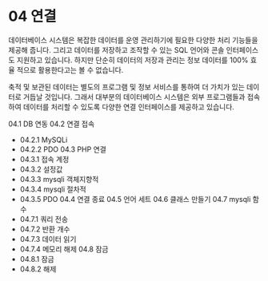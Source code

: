 # 04 연결 
데이터베이스 시스템은 복잡한 데이터를 운영 관리하기에 필요한 다양한 처리 기능들을 제공해 줍니다. 그리고 데이터를 저장하고 조작할 수 있는 SQL 언어와 콘솔 인터페이스 도 지원하고 있습니다. 하지만 단순히 데이터의 저장과 관리는 정보 데이터를 100% 효율 적으로 활용한다고는 볼 수 없습니다.  

축적 및 보관된 데이터는 별도의 프로그램 및 정보 서비스를 통하여 더 가치가 있는 데이 터로 거듭날 것입니다. 그래서 대부분의 데이터베이스 시스템은 외부 프로그램들과 접속 하여 데이터를 처리할 수 있도록 다양한 연결 인터페이스를 제공하고 있습니다. 

04.1 DB 연동 
04.2 연결 접속
* 04.2.1 MySQLi
* 04.2.2 PDO 
04.3 PHP 연결
* 04.3.1 접속 계정
* 04.3.2 설정값
* 04.3.3 mysqli 객체지향적
* 04.3.4 mysqli 절차적
* 04.3.5 PDO
04.4 연결 종료 
04.5 언어 세트 
04.6 클래스 만들기
04.7 mysqli 함수
* 04.7.1 쿼리 전송
* 04.7.2 반환 개수 
* 04.7.3 데이터 읽기 
* 04.7.4 메모리 해제
04.8 잠금
* 04.8.1 잠금
* 04.8.2 해제



